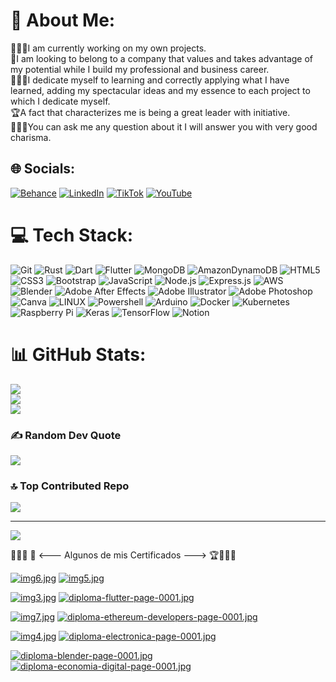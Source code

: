# 💫 About Me:
👨🏻‍💻I am currently working on my own projects.<br>🔬I am looking to belong to a company that values ​​and takes advantage of my potential while I build my professional and business career.<br>🏋🏻‍♂️I dedicate myself to learning and correctly applying what I have learned, adding my spectacular ideas and my essence to each project to which I dedicate myself.<br>🏆A fact that characterizes me is being a great leader with initiative.<br>🙇🏻‍♂️You can ask me any question about it I will answer you with very good charisma.


## 🌐 Socials:
[![Behance](https://img.shields.io/badge/Behance-1769ff?logo=behance&logoColor=white)](https://behance.net/https://www.behance.net/levymarquez1)
[![LinkedIn](https://img.shields.io/badge/LinkedIn-%230077B5.svg?logo=linkedin&logoColor=white)](https://linkedin.com/in/https://www.linkedin.com/in/yohanderson-marquez-896083248)
[![TikTok](https://img.shields.io/badge/TikTok-%23000000.svg?logo=TikTok&logoColor=white)](https://www.tiktok.com/@yohandersonmarquez?is_from_webapp=1&sender_device=pc)
[![YouTube](https://img.shields.io/badge/YouTube-%23FF0000.svg?logo=YouTube&logoColor=white)](https://youtube.com/@https://www.youtube.com/@yohandersomarquez) 

# 💻 Tech Stack:
![Git](https://img.shields.io/badge/GIT-E44C30?style=plastic&logo=git&logoColor=white)
![Rust](https://img.shields.io/badge/rust-%23000000.svg?style=plastic&logo=rust&logoColor=white)
![Dart](https://img.shields.io/badge/dart-%230175C2.svg?style=plastic&logo=dart&logoColor=white)
![Flutter](https://img.shields.io/badge/Flutter-02569B?style=plastic&logo=flutter&logoColor=white)
![MongoDB](https://img.shields.io/badge/MongoDB-%234ea94b.svg?style=plastic&logo=mongodb&logoColor=white)
![AmazonDynamoDB](https://img.shields.io/badge/Amazon%20DynamoDB-4053D6?style=plastic&logo=Amazon%20DynamoDB&logoColor=white)
![HTML5](https://img.shields.io/badge/html5-%23E34F26.svg?style=plastic&logo=html5&logoColor=white)
![CSS3](https://img.shields.io/badge/css3-%231572B6.svg?style=plastic&logo=css3&logoColor=white)
![Bootstrap](https://img.shields.io/badge/bootstrap-%23563D7C.svg?style=plastic&logo=bootstrap&logoColor=white)
![JavaScript](https://img.shields.io/badge/javascript-%23323330.svg?style=plastic&logo=javascript&logoColor=%23F7DF1E)
![Node.js](https://img.shields.io/badge/Node.js-43853D?style=plastic&logo=node.js&logoColor=white)
![Express.js](https://img.shields.io/badge/express.js-%23404d59.svg?style=plastic&logo=express&logoColor=%2361DAFB)
![AWS](https://img.shields.io/badge/AWS-%23FF9900.svg?style=plastic&logo=amazon-aws&logoColor=white)
![Blender](https://img.shields.io/badge/blender-%23F5792A.svg?style=plastic&logo=blender&logoColor=white)
![Adobe After Effects](https://img.shields.io/badge/Adobe%20After%20Effects-9999FF.svg?style=plastic&logo=Adobe%20After%20Effects&logoColor=white)
![Adobe Illustrator](https://img.shields.io/badge/adobeillustrator-%23FF9A00.svg?style=plastic&logo=adobeillustrator&logoColor=white)
![Adobe Photoshop](https://img.shields.io/badge/adobephotoshop-%2331A8FF.svg?style=plastic&logo=adobephotoshop&logoColor=white)
![Canva](https://img.shields.io/badge/Canva-%2300C4CC.svg?style=plastic&logo=Canva&logoColor=white)
![LINUX](https://img.shields.io/badge/Linux-FCC624?style=plastic&logo=linux&logoColor=black)
![Powershell](https://img.shields.io/badge/Powershell-2CA5E0?style=plastic&logoColor=white)
![Arduino](https://img.shields.io/badge/-Arduino-00979D?style=plastic&logo=Arduino&logoColor=white)
![Docker](https://img.shields.io/badge/docker-%230db7ed.svg?style=plastic&logo=docker&logoColor=white)
![Kubernetes](https://img.shields.io/badge/kubernetes-%23326ce5.svg?style=plastic&logo=kubernetes&logoColor=white)
![Raspberry Pi](https://img.shields.io/badge/-RaspberryPi-C51A4A?style=plastic&logo=Raspberry-Pi)
![Keras](https://img.shields.io/badge/Keras-%23D00000.svg?style=plastic&logo=Keras&logoColor=white)
![TensorFlow](https://img.shields.io/badge/TensorFlow-%23FF6F00.svg?style=plastic&logo=TensorFlow&logoColor=white)
![Notion](https://img.shields.io/badge/Notion-%23000000.svg?style=plastic&logo=notion&logoColor=white)
# 📊 GitHub Stats:
![](https://github-readme-stats.vercel.app/api?username=yohanderson&theme=dark&hide_border=false&include_all_commits=false&count_private=false)<br/>
![](https://github-readme-streak-stats.herokuapp.com/?user=yohanderson&theme=dark&hide_border=false)<br/>
![](https://github-readme-stats.vercel.app/api/top-langs/?username=yohanderson&theme=dark&hide_border=false&include_all_commits=false&count_private=false&layout=compact)

### ✍️ Random Dev Quote
![](https://quotes-github-readme.vercel.app/api?type=horizontal&theme=radical)

### 🔝 Top Contributed Repo
![](https://github-contributor-stats.vercel.app/api?username=yohanderson&limit=5&theme=dark&combine_all_yearly_contributions=true)

---

[![](https://visitcount.itsvg.in/api?id=yohanderson&icon=1&color=6)](https://visitcount.itsvg.in)

👨🏻‍🎓 🥇 <--- Algunos de mis Certificados ---> 🏆👨🏻‍💻

[![img6.jpg](https://i.postimg.cc/0yd3XHK8/img6.jpg)](https://postimg.cc/pmrqpCB7)     [![img5.jpg](https://i.postimg.cc/RhNXMg0n/img5.jpg)](https://postimg.cc/7Jrg9M0x)

[![img3.jpg](https://i.postimg.cc/yYDpRW8F/img3.jpg)](https://postimg.cc/9rjB5mTM)     [![diploma-flutter-page-0001.jpg](https://i.postimg.cc/prHVF3Dj/diploma-flutter-page-0001.jpg)](https://postimg.cc/47WTCL24)

[![img7.jpg](https://i.postimg.cc/NjgbFGLc/img7.jpg)](https://postimg.cc/dLxGSY8H)     [![diploma-ethereum-developers-page-0001.jpg](https://i.postimg.cc/ZqnWYkcK/diploma-ethereum-developers-page-0001.jpg)](https://postimg.cc/xkrfg4hW)

[![img4.jpg](https://i.postimg.cc/W45Gh0Cm/img4.jpg)](https://postimg.cc/VSbrh0Y5)     [![diploma-electronica-page-0001.jpg](https://i.postimg.cc/J7vG1dDR/diploma-electronica-page-0001.jpg)](https://postimg.cc/MX0W55mL)

[![diploma-blender-page-0001.jpg](https://i.postimg.cc/wjcKG78S/diploma-blender-page-0001.jpg)](https://postimg.cc/qNRZtB7L)   [![diploma-economia-digital-page-0001.jpg](https://i.postimg.cc/90nTVm32/diploma-economia-digital-page-0001.jpg)](https://postimg.cc/K3t4Dyvp)
